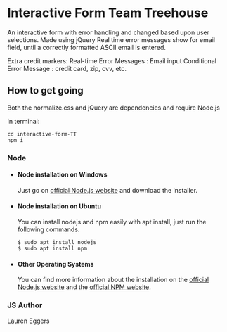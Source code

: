 # Interactive Form Team Treehouse
An interactive form with error handling and changed based upon user selections. Made using jQuery
Real time error messages show for email field, until a correctly formatted ASCII email is entered.

Extra credit markers:
Real-time Error Messages : Email input
Conditional Error Message : credit card, zip, cvv, etc.

## How to get going

Both the normalize.css and jQuery are dependencies and require Node.js

In terminal:
```
cd interactive-form-TT
npm i
```

### Node
- #### Node installation on Windows

  Just go on [official Node.js website](https://nodejs.org/) and download the installer.

- #### Node installation on Ubuntu

  You can install nodejs and npm easily with apt install, just run the following commands.

      $ sudo apt install nodejs
      $ sudo apt install npm

- #### Other Operating Systems
  You can find more information about the installation on the [official Node.js website](https://nodejs.org/) and the [official NPM website](https://npmjs.org/).


### JS Author
Lauren Eggers